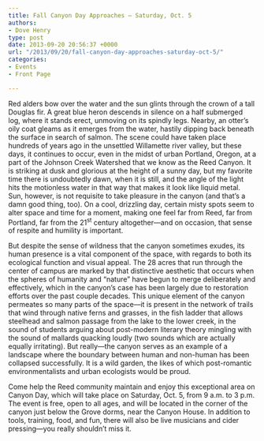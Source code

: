 ```yaml
---
title: Fall Canyon Day Approaches – Saturday, Oct. 5
authors:
- Dove Henry
type: post
date: 2013-09-20 20:56:37 +0000
url: "/2013/09/20/fall-canyon-day-approaches-saturday-oct-5/"
categories:
- Events
- Front Page

---
```

Red alders bow over the water and the sun glints through the crown of a tall Douglas fir. A great blue heron descends in silence on a half submerged log, where it stands erect, unmoving on its spindly legs. Nearby, an otter’s oily coat gleams as it emerges from the water, hastily dipping back beneath the surface in search of salmon. The scene could have taken place hundreds of years ago in the unsettled Willamette river valley, but these days, it continues to occur, even in the midst of urban Portland, Oregon, at a part of the Johnson Creek Watershed that we know as the Reed Canyon. It is striking at dusk and glorious at the height of a sunny day, but my favorite time there is undoubtedly dawn, when it is still, and the angle of the light hits the motionless water in that way that makes it look like liquid metal. Sun, however, is not requisite to take pleasure in the canyon (and that’s a damn good thing, too). On a cool, drizzling day, certain misty spots seem to alter space and time for a moment, making one feel far from Reed, far from Portland, far from the 21<sup>st</sup> century altogether—and on occasion, that sense of respite and humility is important.

But despite the sense of wildness that the canyon sometimes exudes, its human presence is a vital component of the space, with regards to both its ecological function and visual appeal. The 28 acres that run through the center of campus are marked by that distinctive aesthetic that occurs when the spheres of humanity and “nature” have begun to merge deliberately and effectively, which in the canyon’s case has been largely due to restoration efforts over the past couple decades. This unique element of the canyon permeates so many parts of the space—it is present in the network of trails that wind through native ferns and grasses, in the fish ladder that allows steelhead and salmon passage from the lake to the lower creek, in the sound of students arguing about post-modern literary theory mingling with the sound of mallards quacking loudly (two sounds which are actually equally irritating). But really—the canyon serves as an example of a landscape where the boundary between human and non-human has been collapsed successfully. It is a wild garden, the likes of which post-romantic environmentalists and urban ecologists would be proud.

Come help the Reed community maintain and enjoy this exceptional area on Canyon Day, which will take place on Saturday, Oct. 5, from 9 a.m. to 3 p.m. The event is free, open to all ages, and will be located in the corner of the canyon just below the Grove dorms, near the Canyon House. In addition to tools, training, food, and fun, there will also be live musicians and cider pressing—you really shouldn’t miss it.
